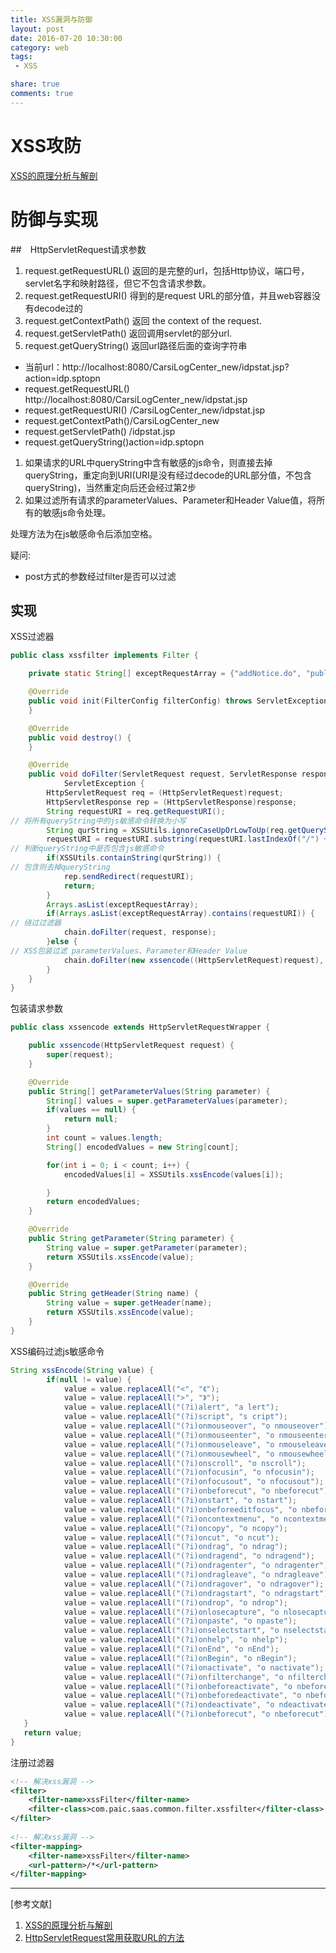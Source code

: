 ```yaml
---
title: XSS漏洞与防御
layout: post
date: 2016-07-20 10:30:00
category: web
tags:
 - XSS

share: true
comments: true
---
```

# XSS攻防


[XSS的原理分析与解剖][a-xss-basic]


# 防御与实现


##　HttpServletRequest请求参数

1. request.getRequestURL()
返回的是完整的url，包括Http协议，端口号，servlet名字和映射路径，但它不包含请求参数。
2. request.getRequestURI()
得到的是request URL的部分值，并且web容器没有decode过的
3. request.getContextPath()
返回 the context of the request.
4. request.getServletPath()
返回调用servlet的部分url.
5. request.getQueryString()
返回url路径后面的查询字符串


- 当前url：http://localhost:8080/CarsiLogCenter_new/idpstat.jsp?action=idp.sptopn
- request.getRequestURL() http://localhost:8080/CarsiLogCenter_new/idpstat.jsp
- request.getRequestURI() /CarsiLogCenter_new/idpstat.jsp
- request.getContextPath()/CarsiLogCenter_new
- request.getServletPath() /idpstat.jsp
- request.getQueryString()action=idp.sptopn



1. 如果请求的URL中queryString中含有敏感的js命令，则直接去掉queryString，重定向到URI(URI是没有经过decode的URL部分值，不包含queryString)，当然重定向后还会经过第2步
2. 如果过滤所有请求的parameterValues、Parameter和Header Value值，将所有的敏感js命令处理。

处理方法为在js敏感命令后添加空格。

疑问:
- post方式的参数经过filter是否可以过滤

## 实现

XSS过滤器
```java
public class xssfilter implements Filter {

    private static String[] exceptRequestArray = {"addNotice.do", "publishMessage.do", "sendMail.do"};

    @Override
    public void init(FilterConfig filterConfig) throws ServletException {
    }

    @Override
    public void destroy() {
    }

    @Override
    public void doFilter(ServletRequest request, ServletResponse response, FilterChain chain) throws IOException,
            ServletException {
        HttpServletRequest req = (HttpServletRequest)request;
        HttpServletResponse rep = (HttpServletResponse)response;
        String requestURI = req.getRequestURI();
// 将所有queryString中的js敏感命令转换为小写
        String qurString = XSSUtils.ignoreCaseUpOrLowToUp(req.getQueryString(), 'N');
        requestURI = requestURI.substring(requestURI.lastIndexOf("/") + 1);
// 判断queryString中是否包含js敏感命令
        if(XSSUtils.containString(qurString)) {
// 包含则去掉queryString
            rep.sendRedirect(requestURI);
            return;
        }
        Arrays.asList(exceptRequestArray);
        if(Arrays.asList(exceptRequestArray).contains(requestURI)) {
// 绕过过滤器
            chain.doFilter(request, response);
        }else {
// XSS包装过滤 parameterValues、Parameter和Header Value
            chain.doFilter(new xssencode((HttpServletRequest)request), response);
        }
    }
}
```

包装请求参数
```java
public class xssencode extends HttpServletRequestWrapper {

    public xssencode(HttpServletRequest request) {
        super(request);
    }

    @Override
    public String[] getParameterValues(String parameter) {
        String[] values = super.getParameterValues(parameter);
        if(values == null) {
            return null;
        }
        int count = values.length;
        String[] encodedValues = new String[count];

        for(int i = 0; i < count; i++) {
            encodedValues[i] = XSSUtils.xssEncode(values[i]);

        }
        return encodedValues;
    }

    @Override
    public String getParameter(String parameter) {
        String value = super.getParameter(parameter);
        return XSSUtils.xssEncode(value);
    }

    @Override
    public String getHeader(String name) {
        String value = super.getHeader(name);
        return XSSUtils.xssEncode(value);
    }
}
```

XSS编码过滤js敏感命令
```java
String xssEncode(String value) {
        if(null != value) {
            value = value.replaceAll("<", "《");
            value = value.replaceAll(">", "》");
            value = value.replaceAll("(?i)alert", "a lert");
            value = value.replaceAll("(?i)script", "s cript");
            value = value.replaceAll("(?i)onmouseover", "o nmouseover");
            value = value.replaceAll("(?i)onmouseenter", "o nmouseenter");
            value = value.replaceAll("(?i)onmouseleave", "o nmouseleave");
            value = value.replaceAll("(?i)onmousewheel", "o nmousewheel");
            value = value.replaceAll("(?i)onscroll", "o nscroll");
            value = value.replaceAll("(?i)onfocusin", "o nfocusin");
            value = value.replaceAll("(?i)onfocusout", "o nfocusout");
            value = value.replaceAll("(?i)onbeforecut", "o nbeforecut");
            value = value.replaceAll("(?i)onstart", "o nstart");
            value = value.replaceAll("(?i)onbeforeeditfocus", "o nbeforeeditfocus");
            value = value.replaceAll("(?i)oncontextmenu", "o ncontextmenu");
            value = value.replaceAll("(?i)oncopy", "o ncopy");
            value = value.replaceAll("(?i)oncut", "o ncut");
            value = value.replaceAll("(?i)ondrag", "o ndrag");
            value = value.replaceAll("(?i)ondragend", "o ndragend");
            value = value.replaceAll("(?i)ondragenter", "o ndragenter");
            value = value.replaceAll("(?i)ondragleave", "o ndragleave");
            value = value.replaceAll("(?i)ondragover", "o ndragover");
            value = value.replaceAll("(?i)ondragstart", "o ndragstart");
            value = value.replaceAll("(?i)ondrop", "o ndrop");
            value = value.replaceAll("(?i)onlosecapture", "o nlosecapture");
            value = value.replaceAll("(?i)onpaste", "o npaste");
            value = value.replaceAll("(?i)onselectstart", "o nselectstart");
            value = value.replaceAll("(?i)onhelp", "o nhelp");
            value = value.replaceAll("(?i)onEnd", "o nEnd");
            value = value.replaceAll("(?i)onBegin", "o nBegin");
            value = value.replaceAll("(?i)onactivate", "o nactivate");
            value = value.replaceAll("(?i)onfilterchange", "o nfilterchange");
            value = value.replaceAll("(?i)onbeforeactivate", "o nbeforeactivate");
            value = value.replaceAll("(?i)onbeforedeactivate", "o nbeforedeactivate");
            value = value.replaceAll("(?i)ondeactivate", "o ndeactivate");
            value = value.replaceAll("(?i)onbeforecut", "o nbeforecut");
   }
   return value;
}
```
注册过滤器
```xml
<!-- 解决xss漏洞 -->
<filter>
    <filter-name>xssFilter</filter-name>
    <filter-class>com.paic.saas.common.filter.xssfilter</filter-class>
</filter>
    
<!-- 解决xss漏洞 -->
<filter-mapping>
    <filter-name>xssFilter</filter-name>
    <url-pattern>/*</url-pattern>
</filter-mapping>
```


----
[参考文献]

1. [XSS的原理分析与解剖][a-xss-basic]
2. [HttpServletRequest常用获取URL的方法](http://blog.csdn.net/gris0509/article/details/6340987)

[a-xss-basic]: http://netsecurity.51cto.com/art/201408/448305_all.htm
